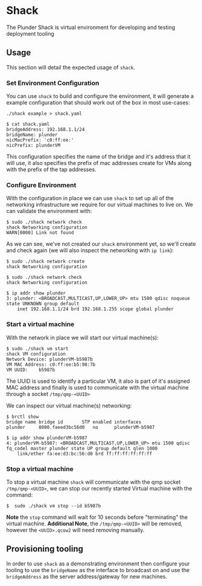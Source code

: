 # Shack
The Plunder Shack is virtual environment for developing and testing deployment tooling

## Usage

This section will detail the expected usage of `shack`.

### Set Environment Configuration

You can use `shack` to build and configure the environment, it will generate a example configuration that should work out of the box in most use-cases:

```
./shack example > shack.yaml

$ cat shack.yaml 
bridgeAddress: 192.168.1.1/24
bridgeName: plunder
nicMacPrefix: 'c0:ff:ee:'
nicPrefix: plunderVM
```

This configuration specifies the name of the bridge and it's address that it will use, it also specifies the prefix of mac addresses create for VMs along with the prefix of the tap addresses. 

### Configure Environment

With the configuration in place we can use `shack` to set up all of the networking infrastructure we require for our virtual machines to live on. We can validate the environment with:

```
$ sudo ./shack network check
shack Networking configuration
WARN[0000] Link not found  
```
As we can see, we've not created our `shack` environment yet, so we'll create and check again (we will also inspect the networking with `ip link`):

```
$ sudo ./shack network create
shack Networking configuration

$ sudo ./shack network check
shack Networking configuration

$ ip addr show plunder
3: plunder: <BROADCAST,MULTICAST,UP,LOWER_UP> mtu 1500 qdisc noqueue state UNKNOWN group default 
    inet 192.168.1.1/24 brd 192.168.1.255 scope global plunder
```

### Start a virtual machine

With the network in place we will start our virtual machine(s):

```
$ sudo ./shack vm start
shack VM configuration
Network Device:	plunderVM-b5987b
VM MAC Address:	c0:ff:ee:b5:98:7b
VM UUID:	b5987b
```
The UUID is used to identify a particular VM, it also is part of it's assigned MAC address and finally is used to communicate with the virtual machine through a socket `/tmp/qmp-<UUID>`

We can inspect our virtual machine(s) networking:

```
$ brctl show
bridge name	bridge id		STP enabled	interfaces
plunder		8000.faeed3bc56d0	no		plunderVM-b5987

$ ip addr show plunderVM-b5987
4: plunderVM-b5987: <BROADCAST,MULTICAST,UP,LOWER_UP> mtu 1500 qdisc fq_codel master plunder state UP group default qlen 1000
    link/ether fa:ee:d3:bc:56:d0 brd ff:ff:ff:ff:ff:ff
```

### Stop a virtual machine

To stop a virtual machine `shack` will communicate with the qmp socket `/tmp/qmp-<UUID>`, we can stop our recently started Virtual machine with the command:

```
$  sudo ./shack vm stop --id b5987b
```

**Note** the `stop` command will wait for 10 seconds before "terminating" the virtual machine.
**Additional Note**, the `/tmp/qmp-<UUID>` will be removed, however the `<UUID>.qcow2` will need removing manually.

## Provisioning tooling

In order to use `shack` as a demonstrating environment then configure your tooling to use the `bridgeName` as the interface to broadcast on and use the `bridgeAddress` as the server address/gateway for new machines.
